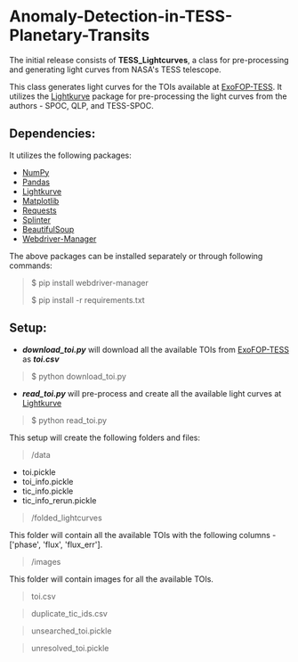 # Anomaly-Detection-in-TESS-Planetary-Transits

The initial release consists of **TESS_Lightcurves**, a class for pre-processing and generating light curves from NASA's TESS telescope.

This class generates light curves for the TOIs available at [ExoFOP-TESS](https://exofop.ipac.caltech.edu/tess/view_toi.php). It utilizes the [Lightkurve](https://docs.lightkurve.org/) package for pre-processing the light curves from the authors - SPOC, QLP, and TESS-SPOC.

## Dependencies:

It utilizes the following packages:
* [NumPy](https://numpy.org/install/)
* [Pandas](https://pandas.pydata.org/docs/getting_started/install.html)
* [Lightkurve](https://docs.lightkurve.org/about/install.html)
* [Matplotlib](https://matplotlib.org/stable/users/installing/index.html)
* [Requests](https://pypi.org/project/requests/)
* [Splinter](https://splinter.readthedocs.io/en/latest/install.html)
* [BeautifulSoup](https://pypi.org/project/beautifulsoup4/)
* [Webdriver-Manager](https://pypi.org/project/webdriver-manager/)

The above packages can be installed separately or through following commands:
> $ pip install webdriver-manager
>
> $ pip install -r requirements.txt

## Setup:

* ***download_toi.py*** will download all the available TOIs from [ExoFOP-TESS](https://exofop.ipac.caltech.edu/tess/view_toi.php) as ***toi.csv***
> $ python download_toi.py
* ***read_toi.py*** will pre-process and create all the available light curves at [Lightkurve](https://docs.lightkurve.org/)
> $ python read_toi.py

This setup will create the following folders and files:
> /data
  
  * toi.pickle
  * toi_info.pickle
  * tic_info.pickle
  * tic_info_rerun.pickle

> /folded_lightcurves
  
  This folder will contain all the available TOIs with the following columns - ['phase', 'flux', 'flux_err'].
  
> /images

  This folder will contain images for all the available TOIs.

> toi.csv

> duplicate_tic_ids.csv

> unsearched_toi.pickle

> unresolved_toi.pickle
  

  

